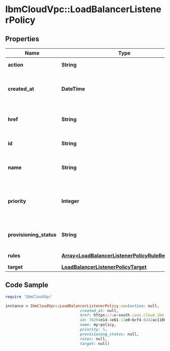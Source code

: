 # IbmCloudVpc::LoadBalancerListenerPolicy

## Properties

Name | Type | Description | Notes
------------ | ------------- | ------------- | -------------
**action** | **String** | The policy action. | 
**created_at** | **DateTime** | The date and time that this policy was created | 
**href** | **String** | The listener policy&#39;s canonical URL. | 
**id** | **String** | The policy&#39;s unique identifier. | 
**name** | **String** | The user-defined name for this policy | 
**priority** | **Integer** | Priority of the policy. Lower value indicates higher priority. | 
**provisioning_status** | **String** | The provisioning status of this policy | 
**rules** | [**Array&lt;LoadBalancerListenerPolicyRuleReference&gt;**](LoadBalancerListenerPolicyRuleReference.md) | The rules of this policy | 
**target** | [**LoadBalancerListenerPolicyTarget**](LoadBalancerListenerPolicyTarget.md) |  | [optional] 

## Code Sample

```ruby
require 'IbmCloudVpc'

instance = IbmCloudVpc::LoadBalancerListenerPolicy.new(action: null,
                                 created_at: null,
                                 href: https://us-south.iaas.cloud.ibm.com/v1/load_balancers/dd754295-e9e0-4c9d-bf6c-58fbc59e5727/listeners/70294e14-4e61-11e8-bcf4-0242ac110004/policies/f3187486-7b27-4c79-990c-47d33c0e2278,
                                 id: 70294e14-4e61-11e8-bcf4-0242ac110004,
                                 name: my-policy,
                                 priority: 5,
                                 provisioning_status: null,
                                 rules: null,
                                 target: null)
```


